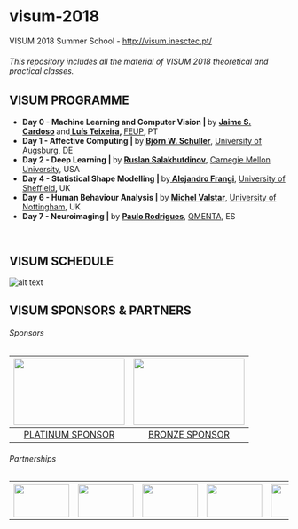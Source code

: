 # visum-2018
VISUM 2018 Summer School -  http://visum.inesctec.pt/

###### This repository includes all the material of VISUM 2018 theoretical and practical classes.

## VISUM PROGRAMME
<ul>
 	<li><strong><strong>Day 0 - Machine Learning and </strong>Computer Vision | </strong>by <strong><a href="http://visum.inesctec.pt/speaker/6-jaime-s-cardoso/">Jaime S. Cardoso</a> </strong>and<strong><a href="http://visum.inesctec.pt/speaker/7-luis-teixeira/"> Luís Teixeira</a>, </strong><a href="http://www.fe.up.pt/" target="_blank" rel="noopener noreferrer">FEUP</a><strong>, </strong>PT</li>
 	<li><strong>Day 1 - Affective Computing | </strong>by <a href="http://visum.inesctec.pt/speaker/1-bjorn-w-schuller/"><strong>Björn W. Schuller</strong></a>, <a href="https://www.uni-augsburg.de/en/">University of Augsburg</a>, DE</li>
 	<li><strong>Day 2 - Deep Learning | </strong>by <strong><a href="http://visum.inesctec.pt/speaker/2-ruslan-salakhutdinov/">Ruslan Salakhutdinov</a></strong>, <a href="https://www.cmu.edu/">Carnegie Mellon University</a>, USA</li>
 	<li><strong>Day 4 - Statistical Shape Modelling | </strong>by<a href="http://visum.inesctec.pt/speaker/3-alejandro-frangi/"><strong> Alejandro Frangi</strong></a>, <a href="https://www.sheffield.ac.uk/">University of Sheffield</a><strong>, </strong>UK</li>
 	<li><strong>Day 6 - Human Behaviour Analysis | </strong>by <a href="http://visum.inesctec.pt/speaker/4-michel-valstar/"><strong>Michel Valstar</strong></a>, <a href="https://www.nottingham.ac.uk/">University of Nottingham</a>, UK</li>
 	<li><strong>Day 7 - Neuroimaging | </strong>by <a href="http://visum.inesctec.pt/speaker/5-paulo-rodrigues/"><strong>Paulo Rodrigues</strong></a>, <a href="https://www.qmenta.com/">QMENTA</a>, ES</li>
</ul>
&nbsp;

## VISUM SCHEDULE

![alt text](http://visum.inesctec.pt/wp-content/uploads/2018/07/programme_2018-1.png)

## VISUM SPONSORS & PARTNERS
###### Sponsors
<table>
<thead>
<tr>
<th align="center"><a href=http://www.neadvance.com/><img src="http://visum.inesctec.pt/wp-content/uploads/2018/02/neadvance_sponsor.png" width="200" height="120"></a></th>
<th align="center"><a href="http://www.adapttech.eu/"><img src="http://visum.inesctec.pt/wp-content/uploads/2018/02/adapttech_sponsor.png" width="200" height="120"></a></th>
</tr>
</thead>
<tbody>
<tr>
<td align="center"><a href="http://www.neadvance.com/" rel="nofollow">PLATINUM SPONSOR</a></td>
<td align="center"><a href="http://www.adapttech.eu/" rel="nofollow">BRONZE SPONSOR</a></td>
</tr></tbody></table>

###### Partnerships
<table>
<tr>
<th align="center"><a href=https://cloud.google.com/><img src="http://visum.inesctec.pt/wp-content/uploads/2016/05/google_sponsor.png" width="100" height="60"></a></th>
<th align="center"><a href="http://www.aprp.pt/"><img src="http://visum.inesctec.pt/wp-content/uploads/2018/02/aprp_sponsor.png" width="100" height="60"></a></th>
<th align="center"><img src="http://visum.inesctec.pt/wp-content/uploads/2018/02/ieee_sponsor.png" width="100" height="60"></a></th>
<th align="center"><a href=https://sigarra.up.pt/feup/pt/web_page.inicial><img src="http://visum.inesctec.pt/wp-content/uploads/2016/05/feup_sponsor.png" width="100" height="60"></a></th>
<th align="center"><a href=https://dei.fe.up.pt/pt/home-page/><img src="http://visum.inesctec.pt/wp-content/uploads/2016/05/deec_sponsor.png" width="100" height="60"></a></th>
<th align="center"><a href="https://web.fe.up.pt/~deec/deec/" rel="nofollow"><img src="http://visum.inesctec.pt/wp-content/uploads/2016/05/dei_sponsor.png" width="100" height="60"></a></th>
</tr>
<tbody>
</table>

